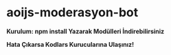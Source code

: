 # aoijs-moderasyon-bot
**Kurulum: npm install Yazarak Modülleri İndirebilirsiniz**

**Hata Çıkarsa Kodlars Kurucularına Ulaşınız!**
